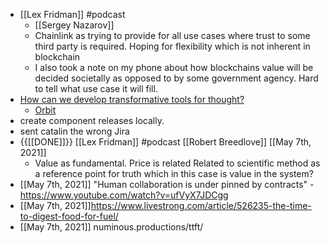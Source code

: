 - [[Lex Fridman]] #podcast 
    - [[Sergey Nazarov]]
    - Chainlink as trying to provide for all use cases where trust to some third party is required. Hoping for flexibility which is not inherent in blockchain
    - I also took a note on my phone about how blockchains value will be decided societally as opposed to by some government agency. Hard to tell what use case it will fill.
- [How can we develop transformative tools for thought?](https://numinous.productions/ttft/)
    - [Orbit](https://github.com/andymatuschak/orbit)
- create component releases locally.
- sent catalin the wrong Jira
- {{[[DONE]]}} [[Lex Fridman]] #podcast [[Robert Breedlove]] [[May 7th, 2021]]
    - Value as fundamental. Price is related Related to scientific method as a reference point for truth which in this case is value in the system?
- [[May 7th, 2021]] "Human collaboration is under pinned by contracts" - https://www.youtube.com/watch?v=ufVyX7JDCgg
- [[May 7th, 2021]]https://www.livestrong.com/article/526235-the-time-to-digest-food-for-fuel/
- [[May 7th, 2021]] numinous.productions/ttft/
